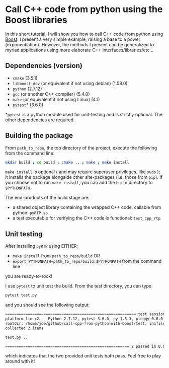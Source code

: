 # Call C++ code from python using the Boost libraries
In this short tutorial, I will show you how to call C++ code from python using [Boost](https://www.boost.org/).  I present a very simple example; raising a base to a power (exponentiation).  However, the methods I present can be generalized to myriad applications using more elaborate C++ interfaces/libraries/etc...

## Dependencies (version)
* `cmake` (3.5.1)
* `libboost-dev` (or equivalent if not using debian) (1.58.0)
* `python` (2.7.12)
* `gcc` (or another C++ compiler) (5.4.0)
* `make` (or equivalent if not using Linux) (4.1)
* `pytest`\* (3.6.0)

\*`pytest` is a python module used for unit-testing and is strictly optional.  The other dependencies are required.

## Building the package
From `path_to_repo`, the top directory of the project, execute the following from the command line:

```bash
mkdir build ; cd build ; cmake .. ; make ; make install
```

`make install` is optional \( and may require superuser privileges, like `sudo` \); it installs the package alongside other site-packages (i.e. those from `pip`).  If you choose not to run `make install`, you can add the `build` directory to `$PYTHONPATH`.

The end-products of the build stage are:

* a shared object library containing the wrapped C++ code, callable from python: `pyRTP.so`
* a test executable for verifying the C++ code is functional: `test_cpp_rtp`

## Unit testing
After installing `pyRTP` using EITHER:

* `make install` from `path_to_repo/build` OR
* `export PYTHONPATH=path_to_repo/build:$PYTHONPATH` from the command line

you are ready-to-rock!

I use `pytest` to unit test the build.  From the test directory, you can type

```bash
pytest test.py
```

and you should see the following output:

```bash
========================================================== test session starts ==========================================================
platform linux2 -- Python 2.7.12, pytest-3.6.0, py-1.5.3, pluggy-0.6.0
rootdir: /home/joe/github/call-cpp-from-python-with-boost/test, inifile:
collected 2 items                                                                                                                       

test.py ..                                                                                                                        [100%]

======================================================= 2 passed in 0.04 seconds ========================================================
```

which indicates that the two provided unit tests both pass.  Feel free to play around with it!
